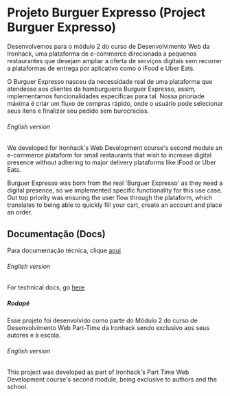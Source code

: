 # Projeto Burguer Expresso (Project Burguer Expresso)

Desenvolvemos para o módulo 2 do curso de Desenvolvimento Web da Ironhack, uma plataforma de e-commerce direcionada
a pequenos restaurantes que desejam ampliar a oferta de serviços digitais sem recorrer a plataformas de entrega por
aplicativo como o iFood e Uber Eats.

O Burguer Expresso nasceu da necessidade real de uma plataforma que atendesse aos clientes da hamburgueria
Burguer Expresso, assim, implementamos funcionalidades específicas para tal. Nossa prioriade máxima é criar
um fluxo de compras rápido, onde o usuário pode selecionar seus itens e finalizar seu pedido sem burocracias.

###### English version

We developed for Ironhack's Web Development course's second module an e-commerce plataform for small restaurants
that wish to increase digital presence without adhering to major delivery plataforms like iFood or Uber Eats.

Burguer Expresso was born from the real 'Burguer Expresso' as they need a digital presence, so we implemented
specific functionality for this use case. Out top priority was ensuring the user flow through the plataform,
which translates to being able to quickly fill your cart, create an account and place an order.

## Documentação (Docs)

Para documentação técnica, clique [aqui](docs/docs.md)

###### English version

For technical docs, go [here](docs/docs.md)

##### Rodapé

Esse projeto foi desenvolvido como parte do Módulo 2 do curso de Desenvolvimento Web Part-Time da Ironhack
sendo exclusivo aos seus autores e à escola.

###### English version

This project was developed as part of Ironhack's Part Time Web Development course's second module,
being exclusive to authors and the school.